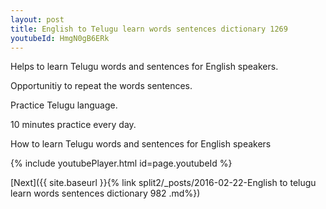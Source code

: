 ```yaml
---
layout: post
title: English to Telugu learn words sentences dictionary 1269 
youtubeId: HmgN0gB6ERk
---
```

 
 
Helps to learn Telugu words and sentences for English speakers.

Opportunitiy to repeat the words sentences. 

Practice Telugu language. 
 
10 minutes practice every day. 
 
How to learn Telugu words and sentences for English speakers 
 
{% include youtubePlayer.html id=page.youtubeId %}
 
 
[Next]({{ site.baseurl }}{% link  split2/_posts/2016-02-22-English to telugu learn words sentences dictionary 982 .md%})
 
